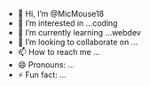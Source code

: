 - 👋 Hi, I’m @MicMouse18
- 👀 I’m interested in ...coding
- 🌱 I’m currently learning ...webdev
- 💞️ I’m looking to collaborate on ...
- 📫 How to reach me ...
- 😄 Pronouns: ...
- ⚡ Fun fact: ...

<!---
MicMouse18/MicMouse18 is a ✨ special ✨ repository because its `README.md` (this file) appears on your GitHub profile.
You can click the Preview link to take a look at your changes.
--->
